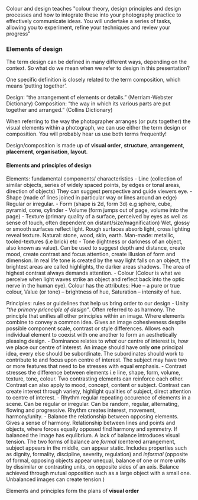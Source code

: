 Colour and design teaches "colour theory, design principles and design processes and how to integrate these into your photography practice to effectively communicate ideas. You will undertake a series of tasks, allowing you to experiment, refine your techniques and review your progress"

### Elements of design

The term design can be defined in many different ways, depending on the context. So what do we mean when we refer to design in this presentation? 

One specific definition is closely related to the term composition, which means ’putting together’.

Design: “the arrangement of elements or details.” (Merriam-Webster Dictionary) 
Composition: “the way in which its various parts are put together and arranged.” (Collins Dictionary) 

When referring to the way the photographer arranges (or puts together) the visual elements within a photograph, we can use either the term design or composition. You will probably hear us use both terms frequently!

Design/composition is made up of **visual order**, **structure**, **arrangement**, **placement**, **organisation**, **layout**.

#### Elements and principles of design

Elements: fundamental components/ characteristics
	-  Line     (collection of similar objects, series of widely spaced points, by edges or tonal areas, direction of objects) They can suggest perspective and guide viewers eye. 
	- Shape  (made of lines joined in particular way or lines around an edge)  Regular or irregular.
	- Form (shape is 2d, form 3d) e.g sphere, cube, pyramid, cone, cylinder
	- Volume (form jumps out of page, volume into the page)
	- Texture (primary quality of a surface, perceived by eyes as well as sense of touch, often dependent on distant/size/magnification) Wet, glossy or smooth surfaces reflect light. Rough surfaces absorb light, cross lighting reveal texture. Natural: stone, wood, skin, earth. Man-made: metallic, tooled-textures (i.e brick) etc
	- Tone (lightness or darkness of an object, also known as value). Can be used to suggest depth and distance, create mood, create contrast and focus attention, create illusion of form and dimension. In real life tone is created by the way light falls on an object, the brightest areas are called highlights, the darker areas shadows. The area of highest contrast always demands attention.
	- Colour (Colour is what we perceive when light waves strike an object and reflect back into the optic nerve in the human eye). Colour has the attributes: Hue – a pure or true colour,  Value (or tone) – brightness of hue, Saturation – intensity of hue.

Principles: rules or guidelines that help us bring order to our design
	- Unity *"the primary pricnciple of design"*. Often referred to as harmony. The principle that unifies all other principles within an image. Where elements combine to convey a common idea. Gives an image cohesiveness despite possible component scale, contrast or style differences. Allows each individual element to coexist with one another to form an aesthetically pleasing design. 
	- Dominance relates to *what* our centre of interest is, *how* we place our centre of interest. An image should have only **one** principal idea, every else should be subordinate. The subordinates should work to contribute to and focus upon centre of interest. The subject may have two or more features that need to be stresses with equal emphasis. 
	- Contrast stresses the difference between elements i.e line, shape, form, volume, texture, tone, colour. Two contrasting elements can reinforce each other. Contrast can also apply to mood, concept, content or subject. Contrast can create interest through variety, highlight qualities of subject, direct attention to centre of interest.
	- Rhythm regular repeating occurence of elements in a scene. Can be regular or irregular. Can be random, regular, alternating, flowing and progressive. Rhythm creates interest, movement, harmony/unity. 
	- Balance  the relationship between opposing elements. Gives a sense of harmony. Relationship between lines and points and objects, where forces equally opposed find harmony and symmetry. If balanced the image has equlibrium. A lack of balance introduces visual tension. The two forms of balance are *formal* (centered arrangement, subject appears in the middle, can appear static. Includes properties such as dignity, formality, discipline, severity, regulation) and *informal* (opposite of formal, opposing objects appear unequal, balance of one or more units by dissimilar or contrasting units, on opposite sides of an axis. Balance achieved through mutual opposition such as a large object with a small one. Unbalanced images can create tension.)

Elements and principles form the plans of **visual order**


